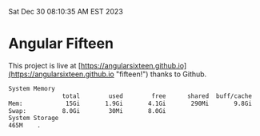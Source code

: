 Sat Dec 30 08:10:35 AM EST 2023

# Angular Fifteen


This project is live at [https://angularsixteen.github.io](https://angularsixteen.github.io "fifteen!") thanks to Github.

```bash
System Memory
               total        used        free      shared  buff/cache   available
Mem:            15Gi       1.9Gi       4.1Gi       290Mi       9.8Gi        13Gi
Swap:          8.0Gi        30Mi       8.0Gi
System Storage
465M	.
